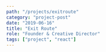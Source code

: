 ```yaml
---
path: "/projects/exitroute"
category: "project-post"
date: "2019-06-16"
title: "Exit Route"
role: "Founder & Creative Director"
tags: ["project", "react"]
---
```



